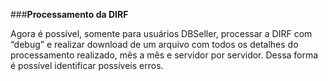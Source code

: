 ###**Processamento da DIRF**

Agora é possível, somente para usuários DBSeller, processar a DIRF com “debug” e realizar download de um arquivo com todos os detalhes do processamento realizado, mês a mês e servidor por servidor. Dessa forma é possível identificar possíveis erros.

